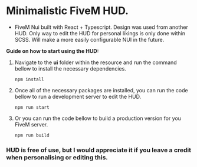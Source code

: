 # Minimalistic FiveM HUD.

- FiveM Nui built with React + Typescript. Design was used from another HUD. Only way to edit the HUD for personal likings is only done within SCSS. Will make a more easily configurable NUI in the future.

**Guide on how to start using the HUD:**

1.  Navigate to the **ui** folder within the resource and run the command bellow to install the necessary dependencies.

        npm install

2.  Once all of the necessary packages are installed, you can run the code bellow to run a development server to edit the HUD.

        npm run start

3.  Or you can run the code bellow to build a production version for you FiveM server.

        npm run build

### HUD is free of use, but I would appreciate it if you leave a credit when personalising or editing this.
